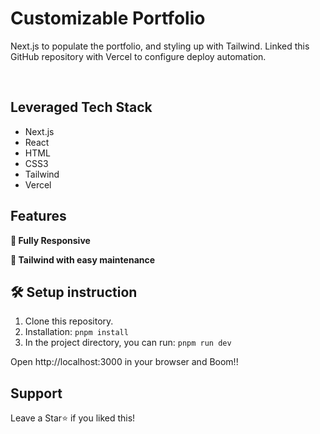 # Customizable Portfolio

Next.js to populate the portfolio, and styling up with Tailwind.
Linked this GitHub repository with Vercel to configure deploy automation.

<br/>

## Leveraged Tech Stack

- Next.js
- React
- HTML
- CSS3
- Tailwind
- Vercel

## Features

**📱 Fully Responsive**

**🎨 Tailwind with easy maintenance**

## 🛠 Setup instruction

1. Clone this repository.
2. Installation: `pnpm install`
3. In the project directory, you can run: `pnpm run dev`

Open http://localhost:3000 in your browser and Boom!!

## Support

Leave a Star⭐ if you liked this!
